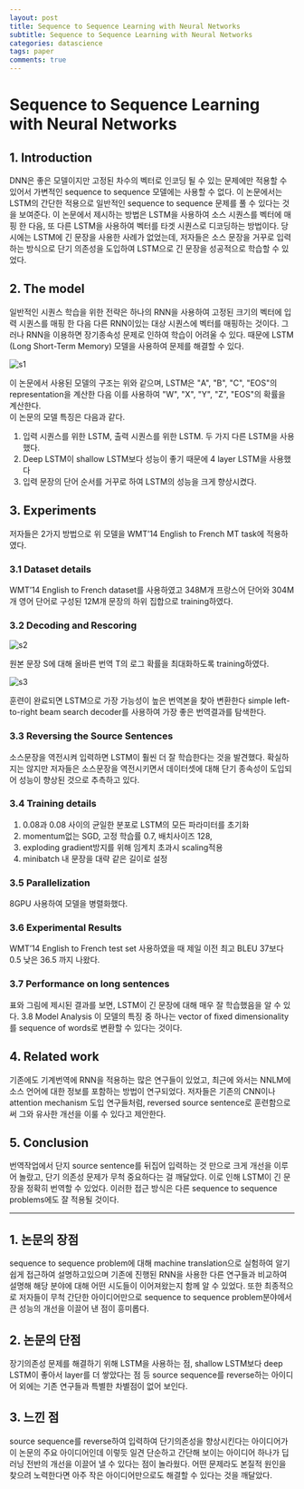 ```yaml
---
layout: post
title: Sequence to Sequence Learning with Neural Networks
subtitle: Sequence to Sequence Learning with Neural Networks
categories: datascience
tags: paper
comments: true
---
```


# Sequence to Sequence Learning with Neural Networks

## 1. Introduction
DNN은 좋은 모델이지만 고정된 차수의 벡터로 인코딩 될 수 있는 문제에만 적용할 수 있어서 가변적인 sequence to sequence 모델에는 사용할 수 없다. 이 논문에서는 LSTM의 간단한 적용으로 일반적인 sequence to sequence 문제를 풀 수 있다는 것을 보여준다. 이 논문에서 제시하는 방법은 LSTM을 사용하여 소스 시퀀스를 벡터에 매핑 한 다음, 또 다른 LSTM을 사용하여 벡터를 타겟 시퀀스로 디코딩하는 방법이다. 당시에는 LSTM에 긴 문장을 사용한 사례가 없었는데, 저자들은 소스 문장을 거꾸로 입력하는 방식으로 단기 의존성을 도입하여 LSTM으로 긴 문장을 성공적으로 학습할 수 있었다.

## 2. The model
일반적인 시퀀스 학습을 위한 전략은 하나의 RNN을 사용하여 고정된 크기의 벡터에 입력 시퀀스를 매핑 한 다음 다른 RNN이있는 대상 시퀀스에 벡터를 매핑하는 것이다. 그러나 RNN을 이용하면 장기종속성 문제로 인하여 학습이 어려울 수 있다. 때문에 LSTM (Long Short-Term Memory) 모델을 사용하여 문제를 해결할 수 있다. 

![s1](https://www.moongchi.dev/wp-content/images/s1.png)
 
이 논문에서 사용된 모델의 구조는 위와 같으며, LSTM은 "A", "B", "C", "EOS"의 representation을 계산한 다음 이를 사용하여 "W", "X", "Y", "Z", "EOS"의 확률을 계산한다.  
이 논문의 모델 특징은 다음과 같다.
1)	입력 시퀀스를 위한 LSTM, 출력 시퀀스를 위한 LSTM. 두 가지 다른 LSTM을 사용했다. 
2)	Deep LSTM이 shallow LSTM보다 성능이 좋기 때문에 4 layer LSTM을 사용했다
3)	입력 문장의 단어 순서를 거꾸로 하여 LSTM의 성능을 크게 향상시켰다. 


## 3. Experiments
저자들은 2가지 방법으로 위 모델을 WMT’14 English to French MT task에 적용하였다. 

### 3.1 Dataset details

WMT’14 English to French dataset를 사용하였고 348M개 프랑스어 단어와 304M개 영어 단어로 구성된 12M개 문장의 하위 집합으로 training하였다. 

### 3.2 Decoding and Rescoring
 
![s2](https://www.moongchi.dev/wp-content/images/s2.png)

원본 문장 S에 대해 올바른 번역 T의 로그 확률을 최대화하도록 training하였다. 
 
![s3](https://www.moongchi.dev/wp-content/images/s3.png)

훈련이 완료되면 LSTM으로 가장 가능성이 높은 번역본을 찾아 변환한다
simple left-to-right beam search decoder를 사용하여 가장 좋은 번역결과를 탐색한다. 

### 3.3 Reversing the Source Sentences

소스문장을 역전시켜 입력하면 LSTM이 훨씬 더 잘 학습한다는 것을 발견했다. 확실하지는 않지만 저자들은 소스문장을 역전시키면서 데이터셋에 대해 단기 종속성이 도입되어 성능이 향상된 것으로 추측하고 있다. 

### 3.4 Training details

1)	0.08과 0.08 사이의 균일한 분포로 LSTM의 모든 파라미터를 초기화
2)	momentum없는 SGD, 고정 학습률 0.7, 배치사이즈 128, 
3)	exploding gradient방지를 위해 임계치 초과시 scaling적용
4)	minibatch 내 문장을 대략 같은 길이로 설정

### 3.5 Parallelization

8GPU 사용하여 모델을 병렬화했다.


### 3.6 Experimental Results

WMT’14 English to French test set 사용하였을 때 제일 이전 최고 BLEU 37보다 0.5 낮은 36.5 까지 나왔다.

### 3.7 Performance on long sentences

표와 그림에 제시된 결과를 보면, LSTM이 긴 문장에 대해 매우 잘 학습했음을 알 수 있다. 
3.8 Model Analysis
이 모델의 특징 중 하나는 vector of fixed dimensionality를 sequence of words로 변환할 수 있다는 것이다. 

## 4. Related work
기존에도 기계번역에 RNN을 적용하는 많은 연구들이 있었고, 최근에 와서는 NNLM에 소스 언어에 대한 정보를 포함하는 방법이 연구되었다. 저자들은 기존의 CNN이나 attention mechanism 도입 연구들처럼, reversed source sentence로 훈련함으로써 그와 유사한 개선을 이룰 수 있다고 제안한다. 

## 5. Conclusion

번역작업에서 단지 source sentence를 뒤집어 입력하는 것 만으로 크게 개선을 이루어 놀랐고, 단기 의존성 문제가 무척 중요하다는 걸 깨달았다. 이로 인해 LSTM이 긴 문장을 정확히 번역할 수 있었다. 이러한 접근 방식은 다른 sequence to sequence problems에도 잘 적용될 것이다. 


---
## 1. 논문의 장점 
sequence to sequence problem에 대해 machine translation으로 실험하여 알기 쉽게 접근하여 설명하고있으며 기존에 진행된 RNN을 사용한 다른 연구들과 비교하여 설명해 해당 분야에 대해 어떤 시도들이 이어져왔는지 함께 알 수 있었다. 또한 최종적으로 저자들이 무척 간단한 아이디어만으로 sequence to sequence problem분야에서 큰 성능의 개선을 이끌어 낸 점이 흥미롭다.

## 2. 논문의 단점 
장기의존성 문제를 해결하기 위해 LSTM을 사용하는 점, shallow LSTM보다 deep LSTM이 좋아서 layer를 더 쌓았다는 점 등 source sequence를 reverse하는 아이디어 외에는 기존 연구들과 특별한 차별점이 없어 보인다. 
 
## 3. 느낀 점 
source sequence를 reverse하여 입력하여 단기의존성을 향상시킨다는 아이디어가 이 논문의 주요 아이디어인데 이렇듯 일견 단순하고 간단해 보이는 아이디어 하나가 딥러닝 전반의 개선을 이끌어 낼 수 있다는 점이 놀라웠다. 어떤 문제라도 본질적 원인을 찾으려 노력한다면 아주 작은 아이디어만으로도 해결할 수 있다는 것을 깨달았다. 

